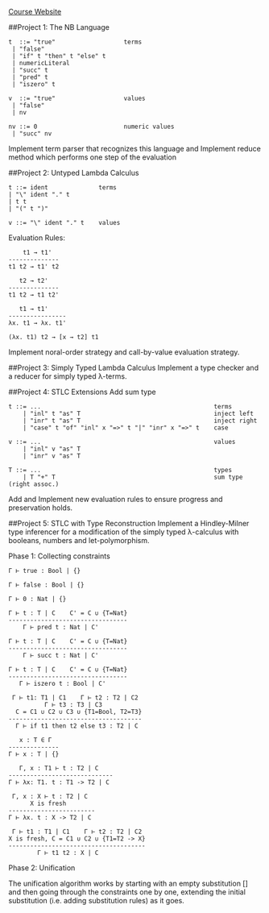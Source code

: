 [Course Website](https://fos2015.github.io)

##Project 1: The NB Language

	t  ::= "true"                   terms
     | "false"
     | "if" t "then" t "else" t
     | numericLiteral
     | "succ" t
     | "pred" t
     | "iszero" t

	v  ::= "true"                   values
     | "false"
     | nv

	nv ::= 0                        numeric values
     | "succ" nv
     
Implement term parser that recognizes this language and Implement reduce method which performs one step of the evaluation

##Project 2: Untyped Lambda Calculus

	t ::= ident              terms
    | "\" ident "." t
    | t t
    | "(" t ")"

	v ::= "\" ident "." t    values
	
Evaluation Rules:

		t1 → t1'
	--------------
	t1 t2 → t1' t2
	
	   t2 → t2'
	--------------
	t1 t2 → t1 t2'
	
	   t1 → t1'
	----------------
	λx. t1 → λx. t1'
	
	(λx. t1) t2 → [x → t2] t1
	
Implement noral-order strategy and call-by-value evaluation strategy.

##Project 3: Simply Typed Lambda Calculus
Implement a type checker and a reducer for simply typed λ-terms.

##Project 4: STLC Extensions
Add sum type

	t ::= ...                                                terms
	    | "inl" t "as" T                                     inject left
	    | "inr" t "as" T                                     inject right
	    | "case" t "of" "inl" x "=>" t "|" "inr" x "=>" t    case
	
	v ::= ...                                                values
	    | "inl" v "as" T
	    | "inr" v "as" T
	
	T ::= ...                                                types
	    | T "+" T                                            sum type (right assoc.)

Add and Implement new evaluation rules to ensure progress and preservation holds.

##Project 5: STLC with Type Reconstruction
Implement a Hindley-Milner type inferencer for a modification of the simply typed λ-calculus with booleans, numbers and let-polymorphism.

Phase 1: Collecting constraints
	
	Γ ⊢ true : Bool | {}
	
	Γ ⊢ false : Bool | {}
	
	Γ ⊢ 0 : Nat | {}
	
	Γ ⊢ t : T | C    C' = C ∪ {T=Nat}
	---------------------------------
	    Γ ⊢ pred t : Nat | C'
	
	Γ ⊢ t : T | C    C' = C ∪ {T=Nat}
	---------------------------------
	    Γ ⊢ succ t : Nat | C'
	
	Γ ⊢ t : T | C    C' = C ∪ {T=Nat}
	---------------------------------
	   Γ ⊢ iszero t : Bool | C'
	
	 Γ ⊢ t1: T1 | C1    Γ ⊢ t2 : T2 | C2
	          Γ ⊢ t3 : T3 | C3
	  C = C1 ∪ C2 ∪ C3 ∪ {T1=Bool, T2=T3}
	-------------------------------------
	  Γ ⊢ if t1 then t2 else t3 : T2 | C
	
	   x : T ∈ Γ
	--------------
	Γ ⊢ x : T | {}
	
	   Γ, x : T1 ⊢ t : T2 | C
	-----------------------------
	Γ ⊢ λx: T1. t : T1 -> T2 | C
	
	 Γ, x : X ⊢ t : T2 | C
	      X is fresh
	------------------------
	Γ ⊢ λx. t : X -> T2 | C
	
	 Γ ⊢ t1 : T1 | C1    Γ ⊢ t2 : T2 | C2
	X is fresh, C = C1 ∪ C2 ∪ {T1=T2 -> X}
	--------------------------------------
	        Γ ⊢ t1 t2 : X | C
	        
Phase 2: Unification

The unification algorithm works by starting with an empty substitution [] and then going through the constraints one by one, extending the initial substitution (i.e. adding substitution rules) as it goes. 